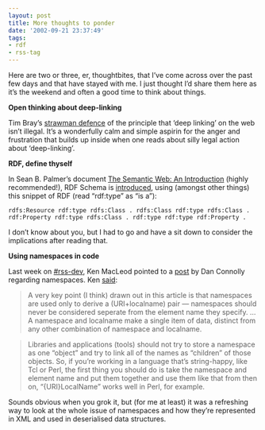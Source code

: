 ```yaml
---
layout: post
title: More thoughts to ponder
date: '2002-09-21 23:37:49'
tags:
- rdf
- rss-tag
---
```



Here are two or three, er, thoughtbites, that I’ve come across over the past few days and that have stayed with me. I just thought I’d share them here as it’s the weekend and often a good time to think about things.

**Open thinking about deep-linking**

Tim Bray’s [strawman defence](http://www.w3.org/2001/tag/ilist#deepLinking-25) of the principle that ‘deep linking’ on the web isn’t illegal. It’s a wonderfully calm and simple aspirin for the anger and frustration that builds up inside when one reads about silly legal action about ‘deep-linking’.

**RDF, define thyself**

In Sean B. Palmer’s document [The Semantic Web: An Introduction](http://infomesh.net/2001/swintro/) (highly recommended!), RDF Schema is [introduced](http://infomesh.net/2001/swintro/#simpleData), using (amongst other things) this snippet of RDF (read “rdf:type” as “is a”):

```
rdfs:Resource rdf:type rdfs:Class . rdfs:Class rdf:type rdfs:Class . rdf:Property rdf:type rdfs:Class . rdf:type rdf:type rdf:Property .
```

I don’t know about you, but I had to go and have a sit down to consider the implications after reading that.

**Using namespaces in code**

Last week on [#rss-dev](irc://irc.openprojects.net/rss-dev), Ken MacLeod pointed to a [post](http://lists.w3.org/Archives/Public/xml-names-editor/2002May/0009.html "A Plea For Sanity") by Dan Connolly regarding namespaces. Ken [said](http://www.peerfear.org/chump/rss-dev/2002/09/12/2002-09-12.xml):

> A very key point (I think) drawn out in this article is that namespaces are used only to derive a (URI+localname) pair — namespaces should never be considered seperate from the element name they specify. … A namespace and localname make a single item of data, distinct from any other combination of namespace and localname.

> Libraries and applications (tools) should not try to store a namespace as one “object” and try to link all of the names as “children” of those objects. So, if you’re working in a language that’s string-happy, like Tcl or Perl, the first thing you should do is take the namespace and element name and put them together and use them like that from then on, “{URI}LocalName” works well in Perl, for example.

Sounds obvious when you grok it, but (for me at least) it was a refreshing way to look at the whole issue of namespaces and how they’re represented in XML and used in deserialised data structures.

